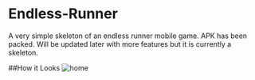 # Endless-Runner
A very simple skeleton of an endless runner mobile game. APK has been packed. Will be updated later with more features but it is currently a skeleton.

##How it Looks
![home](https://user-images.githubusercontent.com/34394963/54954884-ae77ca00-4f43-11e9-87a2-065ab53026ea.png)
